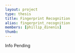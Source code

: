 ```yaml
---
layout: project
type: thesis
title: Fingerprint Recognition
alias: fingerprint_recognition
members: [phillip_dinenis]
thumb:
---
```

Info Pending
